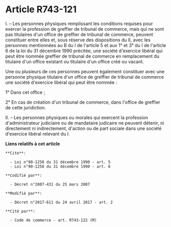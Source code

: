 # Article R743-121

I. – Les personnes physiques remplissant les conditions requises pour exercer la profession de greffier de tribunal de
commerce, mais qui ne sont pas titulaires d'un office de greffier de tribunal de commerce, peuvent constituer entre elles et,
sous réserve des dispositions du II, avec les personnes mentionnées au B du I de l'article 5 et aux 1° et 3° du I de
l'article 6 de la loi du 31 décembre 1990 précitée, une société d'exercice libéral qui peut être nommée greffier de tribunal
de commerce en remplacement du titulaire d'un office existant ou titulaire d'un office créé ou vacant. 

Une ou plusieurs de ces personnes peuvent également constituer avec une personne physique titulaire d'un office de greffier
de tribunal de commerce une société d'exercice libéral qui peut être nommée : 

1° Dans cet office ; 

2° En cas de création d'un tribunal de commerce, dans l'office de greffier de cette juridiction. 

II. – Les personnes physiques ou morales qui exercent la profession d'administrateur judiciaire ou de mandataire judicaire ne
peuvent détenir, ni directement ni indirectement, d'action ou de part sociale dans une société d'exercice libéral relevant du
I.

**Liens relatifs à cet article**

	**Cite**:

	  - Loi n°90-1258 du 31 décembre 1990 - art. 5
	  - Loi n°90-1258 du 31 décembre 1990 - art. 6

	**Codifié par**:

	  - Décret n°2007-431 du 25 mars 2007

	**Modifié par**:

	  - Décret n°2017-611 du 24 avril 2017 - art. 2

	**Cité par**:

	  - Code de commerce - art. R743-122 (M)
